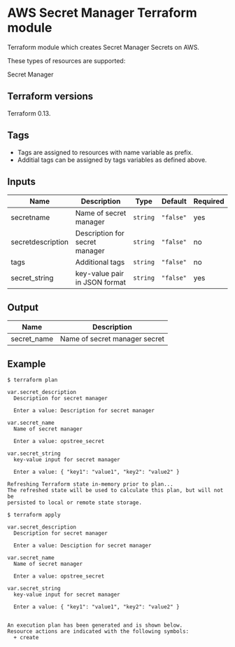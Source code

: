 AWS Secret Manager Terraform module
======================================

Terraform module which creates Secret Manager Secrets on AWS.

These types of resources are supported:

Secret Manager

Terraform versions
------------------

Terraform 0.13.


Tags
----
* Tags are assigned to resources with name variable as prefix.
* Additial tags can be assigned by tags variables as defined above.


Inputs
------
| Name | Description | Type | Default | Required |
|------|-------------|------|---------|----------|
| secretname | Name of secret manager | `string` | `"false"` | yes |
|secretdescription|Description for secret manager|`string`|`"false"`|no|
|tags|Additional tags|`string`|`"false"`|no|
|secret_string|key-value pair in JSON format|`string`|`"false"`|yes|

Output
------
| Name | Description |
|------|-------------|
| secret_name| Name of secret manager secret |


Example
------- 

``
$ terraform plan
``

```
var.secret_description
  Description for secret manager

  Enter a value: Description for secret manager

var.secret_name
  Name of secret manager

  Enter a value: opstree_secret

var.secret_string
  key-value input for secret manager

  Enter a value: { "key1": "value1", "key2": "value2" }

Refreshing Terraform state in-memory prior to plan...
The refreshed state will be used to calculate this plan, but will not be
persisted to local or remote state storage.
```


``
$ terraform apply
``

```
var.secret_description
  Description for secret manager

  Enter a value: Desciption for secret manager

var.secret_name
  Name of secret manager

  Enter a value: opstree_secret

var.secret_string
  key-value input for secret manager

  Enter a value: { "key1": "value1", "key2": "value2" }


An execution plan has been generated and is shown below.
Resource actions are indicated with the following symbols:
  + create
```
